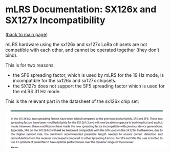 # mLRS Documentation: SX126x and SX127x Incompatibility #

([back to main page](../README.md))

mLRS hardware using the sx126x and sx127x LoRa chipsets are not compatible with each other, and cannot be operated together (they don't bind).

This is for two reasons:
- the SF6 spreading factor, which is used by mLRS for the 19 Hz mode, is incompatible for the sx126x and sx127x chipsets. 
- the SX127x does not support the SF5 spreading factor which is used for the mLRS 31 Hz mode.

This is the relevant part in the datasheet of the sx126x chip set:

<img src="images/SX126x_SF6_incompatibility.png" width="900px">
